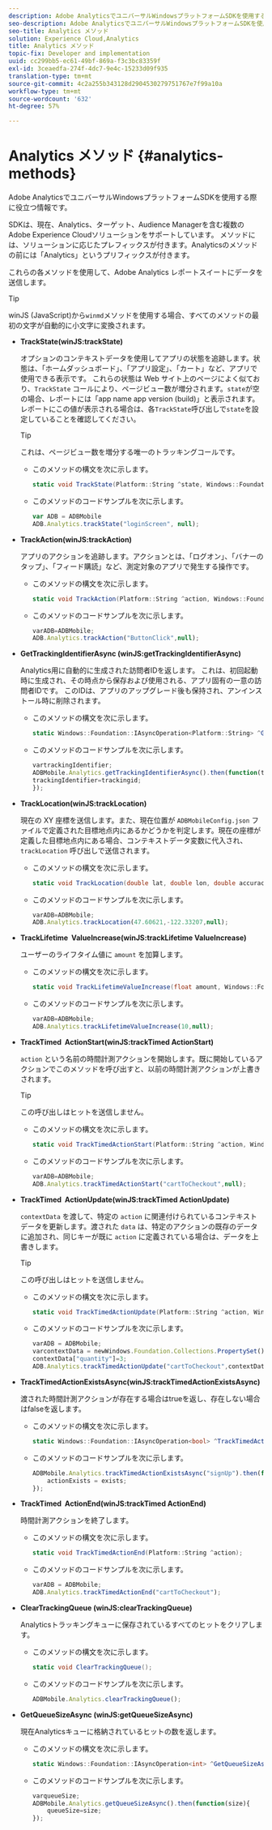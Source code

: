 ```yaml
---
description: Adobe AnalyticsでユニバーサルWindowsプラットフォームSDKを使用する際に役立つ情報です。
seo-description: Adobe AnalyticsでユニバーサルWindowsプラットフォームSDKを使用する際に役立つ情報です。
seo-title: Analytics メソッド
solution: Experience Cloud,Analytics
title: Analytics メソッド
topic-fix: Developer and implementation
uuid: cc299bb5-ec61-49bf-869a-f3c3bc83359f
exl-id: 3ceaedfa-274f-4dc7-9e4c-15233d09f935
translation-type: tm+mt
source-git-commit: 4c2a255b343128d2904530279751767e7f99a10a
workflow-type: tm+mt
source-wordcount: '632'
ht-degree: 57%

---
```


# Analytics メソッド {#analytics-methods}

Adobe AnalyticsでユニバーサルWindowsプラットフォームSDKを使用する際に役立つ情報です。

SDKは、現在、Analytics、ターゲット、Audience Managerを含む複数のAdobe Experience Cloudソリューションをサポートしています。 メソッドには、ソリューションに応じたプレフィックスが付きます。Analyticsのメソッドの前には「Analytics」というプリフィックスが付きます。

これらの各メソッドを使用して、Adobe Analytics レポートスイートにデータを送信します。

>[!TIP]
>
>winJS (JavaScript)から`winmd`メソッドを使用する場合、すべてのメソッドの最初の文字が自動的に小文字に変換されます。

* **TrackState(winJS:trackState)**

   オプションのコンテキストデータを使用してアプリの状態を追跡します。状態は、「ホームダッシュボード」、「アプリ設定」、「カート」など、アプリで使用できる表示です。 これらの状態は Web サイト上のページによく似ており、`TrackState` コールにより、ページビュー数が増分されます。`state`が空の場合、レポートには「app name app version (build)」と表示されます。 レポートにこの値が表示される場合は、各`TrackState`呼び出しで`state`を設定していることを確認してください。

   >[!TIP]
   >
   >これは、ページビュー数を増分する唯一のトラッキングコールです。

   * このメソッドの構文を次に示します。

      ```csharp
      static void TrackState(Platform::String ^state, Windows::Foundation::Collections::IMap<Platform::String^, Platform::Object> ^contextData); 
      ```

   * このメソッドのコードサンプルを次に示します。

      ```js
      var ADB = ADBMobile
      ADB.Analytics.trackState("loginScreen", null);
      ```

* **TrackAction(winJS:trackAction)**

   アプリのアクションを追跡します。アクションとは、「ログオン」、「バナーのタップ」、「フィード購読」など、測定対象のアプリで発生する操作です。

   * このメソッドの構文を次に示します。

      ```csharp
      static void TrackAction(Platform::String ^action, Windows::Foundation::Collections::IMap<Platform::String^, Platform::Object> ^contextData); 
      ```

   * このメソッドのコードサンプルを次に示します。

      ```js
      varADB=ADBMobile; 
      ADB.Analytics.trackAction("ButtonClick",null); 
      ```

* **GetTrackingIdentifierAsync (winJS:getTrackingIdentifierAsync)**

   Analytics用に自動的に生成された訪問者IDを返します。 これは、初回起動時に生成され、その時点から保存および使用される、アプリ固有の一意の訪問者IDです。 このIDは、アプリのアップグレード後も保持され、アンインストール時に削除されます。

   * このメソッドの構文を次に示します。

      ```csharp
      static Windows::Foundation::IAsyncOperation<Platform::String> ^GetTrackingIdentifierAsync(); 
      ```

   * このメソッドのコードサンプルを次に示します。

      ```js
      vartrackingIdentifier; 
      ADBMobile.Analytics.getTrackingIdentifierAsync().then(function(trackingid){
      trackingIdentifier=trackingid;
      });
      ```

* **TrackLocation(winJS:trackLocation)**

   現在の XY 座標を送信します。また、現在位置が `ADBMobileConfig.json` ファイルで定義された目標地点内にあるかどうかを判定します。現在の座標が定義した目標地点内にある場合、コンテキストデータ変数に代入され、`trackLocation` 呼び出しで送信されます。

   * このメソッドの構文を次に示します。

      ```csharp
      static void TrackLocation(double lat, double lon, double accuracy, Windows::Foundation::Collections::IMap<Platform::String^, Platform::Object> ^contextData);
      ```

   * このメソッドのコードサンプルを次に示します。

      ```js
      varADB=ADBMobile; 
      ADB.Analytics.trackLocation(47.60621,-122.33207,null);
      ```

* **TrackLifetime &#x200B; ValueIncrease(winJS:trackLifetime &#x200B; ValueIncrease)**

   ユーザーのライフタイム値に `amount` を加算します。

   * このメソッドの構文を次に示します。

      ```csharp
      static void TrackLifetimeValueIncrease(float amount, Windows::Foundation::Collections::IMap<Platform::String^, Platform::Object> ^contextData); 
      ```

   * このメソッドのコードサンプルを次に示します。

      ```js
      varADB=ADBMobile;
      ADB.Analytics.trackLifetimeValueIncrease(10,null);
      ```

* **TrackTimed &#x200B; ActionStart(winJS:trackTimed &#x200B; ActionStart)**

   `action` という名前の時間計測アクションを開始します。既に開始しているアクションでこのメソッドを呼び出すと、以前の時間計測アクションが上書きされます。

   >[!TIP]
   >
   >この呼び出しはヒットを送信しません。

   * このメソッドの構文を次に示します。

      ```csharp
      static void TrackTimedActionStart(Platform::String ^action, Windows::Foundation::Collections::IMap<Platform::String^, Platform::Object^> ^contextData); 
      ```

   * このメソッドのコードサンプルを次に示します。

      ```js
      varADB=ADBMobile;
      ADB.Analytics.trackTimedActionStart("cartToCheckout",null); 
      ```

* **TrackTimed &#x200B; ActionUpdate(winJS:trackTimed &#x200B; ActionUpdate)**

   `contextData` を渡して、特定の `action` に関連付けられているコンテキストデータを更新します。渡された `data` は、特定のアクションの既存のデータに追加され、同じキーが既に `action` に定義されている場合は、データを上書きします。

   >[!TIP]
   >
   >この呼び出しはヒットを送信しません。

   * このメソッドの構文を次に示します。

      ```csharp
      static void TrackTimedActionUpdate(Platform::String ^action, Windows::Foundation::Collections::IMap<Platform::String^, Platform::Object> ^contextData); 
      ```

   * このメソッドのコードサンプルを次に示します。

      ```js
      varADB = ADBMobile;
      varcontextData = newWindows.Foundation.Collections.PropertySet();
      contextData["quantity"]=3; 
      ADB.Analytics.trackTimedActionUpdate("cartToCheckout",contextData);
      ```

* **TrackTimedActionExistsAsync(winJS:trackTimedActionExistsAsync)**

   渡された時間計測アクションが存在する場合はtrueを返し、存在しない場合はfalseを返します。

   * このメソッドの構文を次に示します。

      ```csharp
      static Windows::Foundation::IAsyncOperation<bool> ^TrackTimedActionExistsAsync(Platform::String ^action); 
      ```

   * このメソッドのコードサンプルを次に示します。

      ```js
      ADBMobile.Analytics.trackTimedActionExistsAsync("signUp").then(function(exists){ 
          actionExists = exists; 
      });
      ```

* **TrackTimed &#x200B; ActionEnd(winJS:trackTimed &#x200B; ActionEnd)**

   時間計測アクションを終了します。

   * このメソッドの構文を次に示します。

      ```csharp
      static void TrackTimedActionEnd(Platform::String ^action);
      ```

   * このメソッドのコードサンプルを次に示します。

      ```js
      varADB = ADBMobile; 
      ADB.Analytics.trackTimedActionEnd("cartToCheckout"); 
      ```

* **ClearTrackingQueue (winJS:clearTrackingQueue)**

   Analyticsトラッキングキューに保存されているすべてのヒットをクリアします。

   * このメソッドの構文を次に示します。

      ```csharp
      static void ClearTrackingQueue();
      ```

   * このメソッドのコードサンプルを次に示します。

      ```js
      ADBMobile.Analytics.clearTrackingQueue();
      ```

* **GetQueueSizeAsync (winJS:getQueueSizeAsync)**

   現在Analyticsキューに格納されているヒットの数を返します。

   * このメソッドの構文を次に示します。

      ```csharp
      static Windows::Foundation::IAsyncOperation<int> ^GetQueueSizeAsync();
      ```

   * このメソッドのコードサンプルを次に示します。

      ```js
      varqueueSize;
      ADBMobile.Analytics.getQueueSizeAsync().then(function(size){ 
          queueSize=size;
      });
      ```

